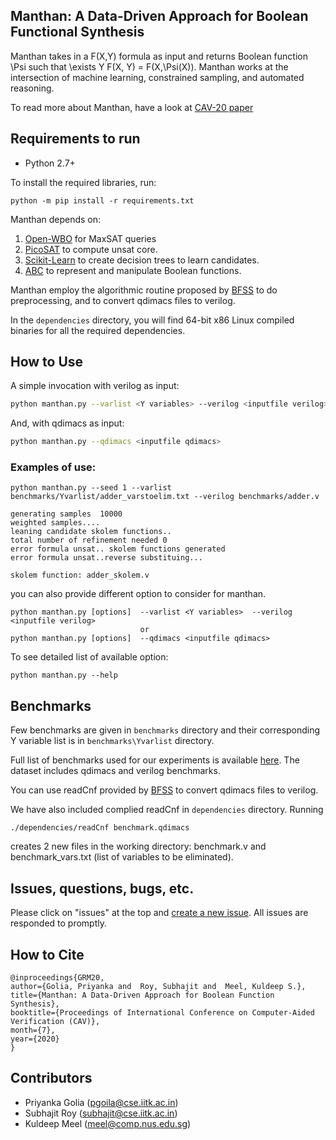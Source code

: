 ## Manthan: A Data-Driven Approach for Boolean Functional Synthesis
Manthan takes in a F(X,Y) formula as input and returns Boolean function \Psi such that \exists Y F(X, Y) = F(X,\Psi(X)). Manthan works at the intersection of machine learning, constrained sampling, and automated reasoning. 

To read more about Manthan, have a look at [CAV-20 paper](https://priyanka-golia.github.io/publication/cav20-manthan/cav20-manthan.pdf)


## Requirements to run

* Python 2.7+

To install the required libraries, run:

```
python -m pip install -r requirements.txt
```
Manthan depends on: 
1. [Open-WBO](https://github.com/sbjoshi/Open-WBO-Inc)  for MaxSAT queries
2. [PicoSAT](http://fmv.jku.at/picosat/) to compute unsat core. 
3. [Scikit-Learn](https://scikit-learn.org/stable/modules/tree.html) to create decision trees to learn candidates.  
4. [ABC](https://github.com/berkeley-abc/abc) to represent and manipulate Boolean functions. 

Manthan employ the algorithmic routine proposed by [BFSS](https://github.com/Sumith1896/bfss) to do preprocessing, and to convert qdimacs files to verilog.

In the `dependencies` directory, you will find 64-bit x86 Linux compiled binaries for all the required dependencies.

## How to Use

A simple invocation with verilog as input:
```bash
python manthan.py --varlist <Y variables> --verilog <inputfile verilog>
```
And, with qdimacs as input:
```bash
python manthan.py --qdimacs <inputfile qdimacs>
```
### Examples of use:

```
python manthan.py --seed 1 --varlist benchmarks/Yvarlist/adder_varstoelim.txt --verilog benchmarks/adder.v

generating samples  10000
weighted samples....
leaning candidate skolem functions..
total number of refinement needed 0
error formula unsat.. skolem functions generated
error formula unsat..reverse substituing...

skolem function: adder_skolem.v

```

you can also provide different option to consider for manthan.

```
python manthan.py [options]  --varlist <Y variables>  --verilog <inputfile verilog> 
                             or 
python manthan.py [options]  --qdimacs <inputfile qdimacs> 
```
To see detailed list of available option:

```
python manthan.py --help
```


## Benchmarks
Few benchmarks are given in `benchmarks` directory and their corresponding Y variable list is in `benchmarks\Yvarlist` directory. 

Full list of benchmarks used for our experiments is available [here](https://zenodo.org/record/3892859#.XuTB2XUzZhE). The dataset includes qdimacs and verilog benchmarks. 

You can use readCnf provided by [BFSS](https://github.com/Sumith1896/bfss) to convert qdimacs files to verilog. 

We have also included complied readCnf in `dependencies` directory.  Running 

```
./dependencies/readCnf benchmark.qdimacs
```
creates 2 new files in the working directory: benchmark.v and benchmark_vars.txt (list of variables to be eliminated).

## Issues, questions, bugs, etc.
Please click on "issues" at the top and [create a new issue](https://github.com/meelgroup/manthan/issues). All issues are responded to promptly.

## How to Cite
```
@inproceedings{GRM20,
author={Golia, Priyanka and  Roy, Subhajit and  Meel, Kuldeep S.},
title={Manthan: A Data-Driven Approach for Boolean Function Synthesis},
booktitle={Proceedings of International Conference on Computer-Aided Verification (CAV)},
month={7},
year={2020}
}
```
## Contributors
* Priyanka Golia (pgoila@cse.iitk.ac.in)
* Subhajit Roy (subhajit@cse.iitk.ac.in)
* Kuldeep Meel (meel@comp.nus.edu.sg)


